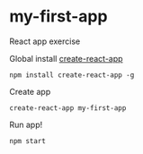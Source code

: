 # my-first-app
React app exercise

Global install [create-react-app](https://github.com/facebook/create-react-app)

    npm install create-react-app -g

Create app

    create-react-app my-first-app

Run app!

    npm start
